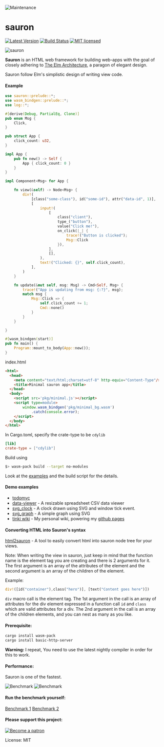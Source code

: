 ![Maintenance](https://img.shields.io/badge/maintenance-activly--developed-brightgreen.svg)

# sauron


[![Latest Version](https://img.shields.io/crates/v/sauron.svg)](https://crates.io/crates/sauron)
[![Build Status](https://travis-ci.org/ivanceras/sauron.svg?branch=master)](https://travis-ci.org/ivanceras/sauron)
[![MIT licensed](https://img.shields.io/badge/license-MIT-blue.svg)](./LICENSE)

![sauron](https://raw.githubusercontent.com/ivanceras/sauron/master/assets/sauron.png)


 **Sauron** is an HTML web framework for building web-apps with the goal of
 closely adhering to [The Elm Architecture](https://guide.elm-lang.org/architecture/), a paragon of elegant design.

 Sauron follow Elm's simplistic design of writing view code.

#### Example
```rust
use sauron::prelude::*;
use wasm_bindgen::prelude::*;
use log::*;

#[derive(Debug, PartialEq, Clone)]
pub enum Msg {
    Click,
}

pub struct App {
    click_count: u32,
}

impl App {
    pub fn new() -> Self {
        App { click_count: 0 }
    }
}

impl Component<Msg> for App {

    fn view(&self) -> Node<Msg> {
        div!(
            [class("some-class"), id("some-id"), attr("data-id", 1)],
            [
                input!(
                    [
                        class("client"),
                        type_("button"),
                        value("Click me!"),
                        on_click(|_| {
                            trace!("Button is clicked");
                            Msg::Click
                        }),
                    ],
                    [],
                ),
                text!("Clicked: {}", self.click_count),
            ],
        )
    }

    fn update(&mut self, msg: Msg) -> Cmd<Self, Msg> {
        trace!("App is updating from msg: {:?}", msg);
        match msg {
            Msg::Click => {
                self.click_count += 1;
                Cmd::none()
            }
        }
    }

}

#[wasm_bindgen(start)]
pub fn main() {
    Program::mount_to_body(App::new());
}
```
index.html
```html
<html>
  <head>
    <meta content="text/html;charset=utf-8" http-equiv="Content-Type"/>
    <title>Minimal sauron app</title>
  </head>
  <body>
    <script src='pkg/minimal.js'></script>
    <script type=module>
        window.wasm_bindgen('pkg/minimal_bg.wasm')
            .catch(console.error);
    </script>
  </body>
</html>
```
In Cargo.toml, specify the crate-type to be `cdylib`
```toml
[lib]
crate-type = ["cdylib"]
```


Build using
```sh
$> wasm-pack build --target no-modules
```
Look at the [examples](https://github.com/ivanceras/sauron/tree/master/examples)
and the build script for the details.


#### Demo examples
- [todomvc](https://ivanceras.github.io/todomvc/)
- [data-viewer](https://ivanceras.github.io/data-viewer/) - A resizable spreadsheet CSV data viewer
- [svg_clock](https://ivanceras.github.io/svg_clock/) - A clock drawn using SVG and window tick event.
- [svg_graph](https://ivanceras.github.io/svg_graph/) - A simple graph using SVG
- [tinki wiki](https://github.com/ivanceras/tinki) - My personal wiki, powering my [github
pages](https://ivanceras.github.io)

#### Converting HTML into Sauron's syntax

[html2sauron](https://ivanceras.github.io/html2sauron/) - A tool to easily convert html into
sauron node tree for your views.

Note: When writing the view in sauron, just keep in mind that the function name is the element tag
you are creating and there is 2 arguments for it. The first argument is an array of the attributes of the element
and the second argument is an array of the children of the element.

Example:
```rust
div!([id("container"),class("hero")], [text("Content goes here")])
```
`div` macro call is the element tag.
The 1st argument in the call is an array of attributes for the div element expressed in a
function call `id` and `class` which are valid attributes for a div.
The 2nd argument in the call is an array of the children elements, and you can nest as many as
you like.

#### Prerequisite:

```sh
cargo install wasm-pack
cargo install basic-http-server
```

**Warning:** I repeat, You need to use the latest nightly compiler in order for this to work.

#### Performance:
Sauron is one of the fastest.

![Benchmark](https://raw.githubusercontent.com/ivanceras/sauron/master/assets/alt-sauron-0.28.png)
![Benchmark](https://raw.githubusercontent.com/ivanceras/sauron/master/assets/sauron-0.27.png)

#### Run the benchmark yourself:
[Benchmark 1](https://ivanceras.github.io/todo-mvc-bench/)
[Benchmark 2](https://ivanceras.github.io/todomvc-benchmark/)

#### Please support this project:
 [![Become a patron](https://c5.patreon.com/external/logo/become_a_patron_button.png)](https://www.patreon.com/ivanceras)





License: MIT
